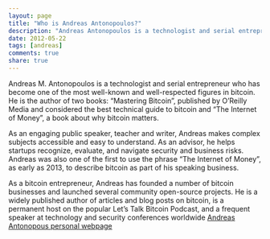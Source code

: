 ```yaml
---
layout: page
title: "Who is Andreas Antonopoulos?"
description: "Andreas Antonopoulos is a technologist and serial entrepreneur who has become one of the most well-known and well-respected figures in bitcoin. "
date: 2012-05-22
tags: [andreas]
comments: true
share: true
---
```


Andreas M. Antonopoulos is a technologist and serial entrepreneur who has become one of the most well-known and well-respected figures in bitcoin. He is the author of two books: “Mastering Bitcoin”, published by O’Reilly Media and considered the best technical guide to bitcoin and “The Internet of Money”, a book about why bitcoin matters.

As an engaging public speaker, teacher and writer,  Andreas makes complex subjects accessible and easy to understand. As an advisor, he helps startups recognize, evaluate, and navigate security and business risks. Andreas was also one of the first to use the phrase “The Internet of Money”, as early as 2013, to describe bitcoin as part of his speaking business.

As a bitcoin entrepreneur, Andreas has founded a number of bitcoin businesses and launched several community open-source projects. He is a widely published author of articles and blog posts on bitcoin, is a permanent host on the popular Let’s Talk Bitcoin Podcast, and a frequent speaker at technology and security conferences worldwide
[Andreas Antonopous personal webpage](https://antonopoulos.com)
